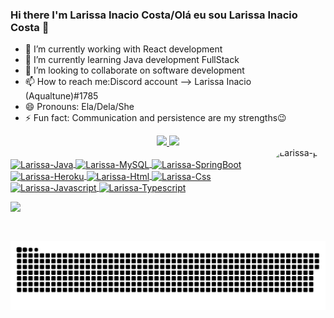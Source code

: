 ### Hi there I'm Larissa Inacio Costa/Olá eu sou Larissa Inacio Costa 👋

- 🔭 I’m currently working with React development
- 🌱 I’m currently learning Java development FullStack
- 👯 I’m looking to collaborate on software development
- 📫 How to reach me:Discord account --> Larissa Inacio (Aqualtune)#1785
- 😄 Pronouns: Ela/Dela/She
- ⚡ Fun fact: Communication and persistence are my strengths😉

<div align="center">
  <a href="https://github.com/larissacost">
  <img height="180em" src="https://github-readme-stats.vercel.app/api?username=larissacost&show_icons=true&theme=dracula&include_all_commits=true&count_private=true"/>
  <img height="180em" src="https://github-readme-stats.vercel.app/api/top-langs/?username=larissacost&layout=compact&langs_count=7&theme=dracula"/>
    </div>
  
<div align="center">
 <img align="right" alt="Larissa-pic" height="150" style="border-radius:50px;" src="https://i2.wp.com/blerdyotome.com/wp-content/uploads/2017/02/miyuki.gif?ssl=1">
</div>
  
  <div style="display: inline_block"><br>
  <img align="center" alt="Larissa-Java" height="60" width="70" src="https://cdn.jsdelivr.net/gh/devicons/devicon/icons/java/java-original-wordmark.svg">
  <img align="center" alt="Larissa-MySQL" height="60" width="70" src="https://cdn.jsdelivr.net/gh/devicons/devicon/icons/mysql/mysql-original-wordmark.svg">
  <img align="center" alt="Larissa-SpringBoot" height="60" width="70" src="https://cdn.jsdelivr.net/gh/devicons/devicon/icons/spring/spring-original-wordmark.svg">
  <img align="center" alt="Larissa-Heroku" height="50" width="60" src="https://cdn.jsdelivr.net/gh/devicons/devicon/icons/heroku/heroku-plain-wordmark.svg">
  <img align="center" alt="Larissa-Html" height="50" width="60" src="https://cdn.jsdelivr.net/gh/devicons/devicon/icons/html5/html5-original-wordmark.svg">
  <img align="center" alt="Larissa-Css" height="50" width="60" src="https://cdn.jsdelivr.net/gh/devicons/devicon/icons/css3/css3-original-wordmark.svg">
  <img align="center" alt="Larissa-Javascript" height="40" width="50" src="https://cdn.jsdelivr.net/gh/devicons/devicon/icons/javascript/javascript-original.svg">
  <img align="center" alt="Larissa-Typescript" height="40" width="50" src="https://cdn.jsdelivr.net/gh/devicons/devicon/icons/typescript/typescript-original.svg">

</div>
  
   <a href="https://www.linkedin.com/in/larissaimdacosta067841123/" target="_blank"><img src="https://img.shields.io/badge/-LinkedIn-%230077B5?style=for-the-badge&logo=linkedin&logoColor=white" target="_blank"></a> 
  
<div> 
 
  ![Snake animation](https://github.com/larissacost/larissacost/blob/output/github-contribution-grid-snake.svg)
 
</div>
